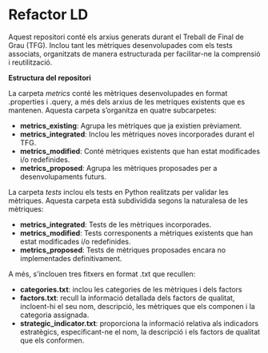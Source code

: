 # Refactor LD
Aquest repositori conté els arxius generats durant el Treball de Final de Grau (TFG). Inclou tant les mètriques desenvolupades com els tests associats, organitzats de manera estructurada per facilitar-ne la comprensió i reutilització.

**Estructura del repositori**

La carpeta _metrics_ conté les mètriques desenvolupades en format .properties i .query, a més dels arxius de les metriques existents que es mantenen. Aquesta carpeta s’organitza en quatre subcarpetes:
- **metrics_existing**: Agrupa les mètriques que ja existien prèviament.
- **metrics_integrated**: Inclou les mètriques noves incorporades durant el TFG.
- **metrics_modified**: Conté mètriques existents que han estat modificades i/o redefinides.
- **metrics_proposed**: Agrupa les mètriques proposades per a desenvolupaments futurs.

La carpeta _tests_ inclou els tests en Python realitzats per validar les mètriques. Aquesta carpeta està subdividida segons la naturalesa de les mètriques:
- **metrics_integrated**: Tests de les mètriques incorporades.
- **metrics_modified**: Tests corresponents a mètriques existents que han estat modificades i/o redefinides.
- **metrics_proposed**: Tests de mètriques proposades encara no implementades definitivament.

A més, s'inclouen tres fitxers en format .txt que recullen:
- **categories.txt**: inclou les categories de les mètriques i dels factors
- **factors.txt**: recull la informació detallada dels factors de qualitat, incloent-hi el seu nom, descripció, les mètriques que els componen i la categoria assignada.
- **strategic_indicator.txt**: proporciona la informació relativa als indicadors estratègics, especificant-ne el nom, la descripció i els factors de qualitat que els conformen.